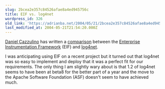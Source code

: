 ```yaml
---
slug: 2bcea2e357c84526afae8a4ed945756c
title: EIF vs. log4net
wordpress_id: 326
old_link: 'https://adrianba.net/2004/05/21/2bcea2e357c84526afae8a4ed945756c/'
last_modified_at: 2004-05-21T21:54:20.000Z
---
```


[Daniel Cazzulino](http://weblogs.asp.net/cazzu/) has
written a
[
comparison](http://weblogs.asp.net/cazzu/archive/2004/05/17/133196.aspx) between the
[
Enterprise Instrumentation Framework](http://msdn.microsoft.com/vstudio/productinfo/enterprise/eif/) (EIF) and
[log4net](http://logging.apache.org/log4net/).

I was anticipating using EIF on a recent project but it turned
out that log4net was so easy to implement and deploy that it was a
perfect fit for our requirements. The only thing I am slightly wary
about is that 1.2 of log4net seems to have been at beta8 for the
better part of a year and the move to the Apache Software
Foundation (ASF) doesn't seem to have achieved much.
